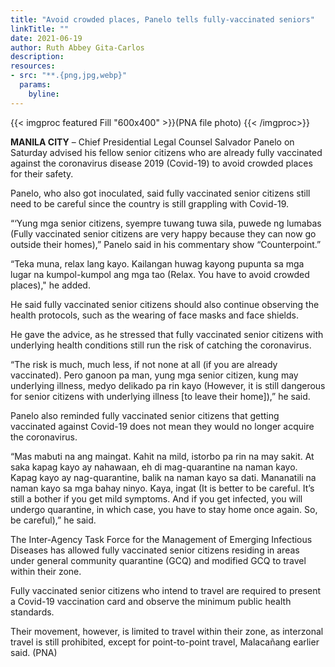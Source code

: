 ```yaml
---
title: "Avoid crowded places, Panelo tells fully-vaccinated seniors"
linkTitle: ""
date: 2021-06-19
author: Ruth Abbey Gita-Carlos
description:
resources:
- src: "**.{png,jpg,webp}"
  params:
    byline: 
---
```

{{< imgproc featured Fill "600x400" >}}(PNA file photo) {{< /imgproc>}}

**MANILA CITY** –  Chief Presidential Legal Counsel Salvador Panelo on Saturday advised his fellow senior citizens who are already fully vaccinated against the coronavirus disease 2019 (Covid-19) to avoid crowded places for their safety.

Panelo, who also got inoculated, said fully vaccinated senior citizens still need to be careful since the country is still grappling with Covid-19.

“‘Yung mga senior citizens, syempre tuwang tuwa sila, puwede ng lumabas (Fully vaccinated senior citizens are very happy because they can now go outside their homes),” Panelo said in his commentary show “Counterpoint.”

“Teka muna, relax lang kayo. Kailangan huwag kayong pupunta sa mga lugar na kumpol-kumpol ang mga tao (Relax. You have to avoid crowded places)," he added.  

He said fully vaccinated senior citizens should also continue observing the health protocols, such as the wearing of face masks and face shields.

He gave the advice, as he stressed that fully vaccinated senior citizens with underlying health conditions still run the risk of catching the coronavirus.

“The risk is much, much less, if not none at all (if you are already vaccinated). Pero ganoon pa man, yung mga senior citizen, kung may underlying illness, medyo delikado pa rin kayo (However, it is still dangerous for senior citizens with underlying illness [to leave their home]),” he said.

Panelo also reminded fully vaccinated senior citizens that getting vaccinated against Covid-19 does not mean they would no longer acquire the coronavirus.

“Mas mabuti na ang maingat. Kahit na mild, istorbo pa rin na may sakit. At saka kapag kayo ay nahawaan, eh di mag-quarantine na naman kayo. Kapag kayo ay nag-quarantine, balik na naman kayo sa dati. Mananatili na naman kayo sa mga bahay ninyo. Kaya, ingat (It is better to be careful. It’s still a bother if you get mild symptoms. And if you get infected, you will undergo quarantine, in which case, you have to stay home once again. So, be careful),” he said.

The Inter-Agency Task Force for the Management of Emerging Infectious Diseases has allowed fully vaccinated senior citizens residing in areas under general community quarantine (GCQ) and modified GCQ to travel within their zone.

Fully vaccinated senior citizens who intend to travel are required to present a Covid-19 vaccination card and observe the minimum public health standards.

Their movement, however, is limited to travel within their zone, as interzonal travel is still prohibited, except for point-to-point travel, Malacañang earlier said. (PNA) 